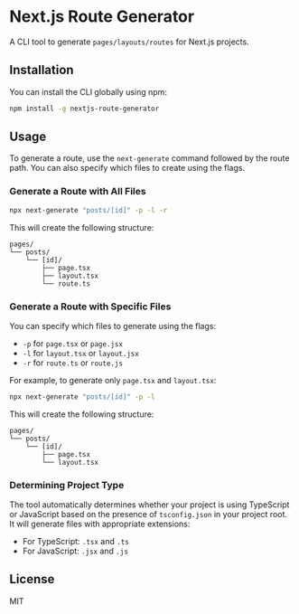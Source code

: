 # Next.js Route Generator

A CLI tool to generate `pages/layouts/routes` for Next.js projects.

## Installation

You can install the CLI globally using npm:

```bash
npm install -g nextjs-route-generator
```

## Usage 

To generate a route, use the `next-generate` command followed by the route path. You can also specify which files to create using the flags.

### Generate a Route with All Files

```bash
npx next-generate "posts/[id]" -p -l -r
```

This will create the following structure:

```
pages/
└── posts/
    └── [id]/
        ├── page.tsx
        ├── layout.tsx
        └── route.ts
```

### Generate a Route with Specific Files

You can specify which files to generate using the flags:
- `-p` for `page.tsx` or `page.jsx`
- `-l` for `layout.tsx` or `layout.jsx`
- `-r` for `route.ts` or `route.js`

For example, to generate only `page.tsx` and `layout.tsx`:

```bash
npx next-generate "posts/[id]" -p -l
```

This will create the following structure:

```
pages/
└── posts/
    └── [id]/
        ├── page.tsx
        └── layout.tsx
```

### Determining Project Type

The tool automatically determines whether your project is using TypeScript or JavaScript based on the presence of `tsconfig.json` in your project root. It will generate files with appropriate extensions:
- For TypeScript: `.tsx` and `.ts`
- For JavaScript: `.jsx` and `.js`

## License

MIT
